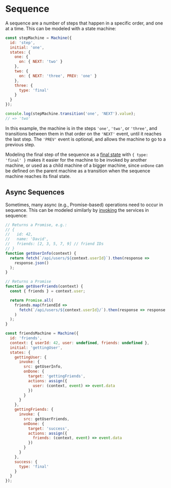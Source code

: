 # Sequence

A sequence are a number of steps that happen in a specific order, and one at a time. This can be modeled with a state machine:

```js
const stepMachine = Machine({
  id: 'step',
  initial: 'one',
  states: {
    one: {
      on: { NEXT: 'two' }
    },
    two: {
      on: { NEXT: 'three', PREV: 'one' }
    },
    three: {
      type: 'final'
    }
  }
});

console.log(stepMachine.transition('one', 'NEXT').value);
// => 'two'
```

In this example, the machine is in the steps `'one'`, `'two'`, or `'three'`, and transitions between them in that order on the `'NEXT'` event, until it reaches the last step. The `'PREV'` event is optional, and allows the machine to go to a previous step.

Modeling the final step of the sequence as a [final state](../guides/final.md) with `{ type: 'final' }` makes it easier for the machine to be invoked by another machine, or used as a child machine of a bigger machine, since `onDone` can be defined on the parent machine as a transition when the sequence machine reaches its final state.

## Async Sequences

Sometimes, many async (e.g., Promise-based) operations need to occur in sequence. This can be modeled similarly by [invoking](../guides/communication.md) the services in sequence:

```js
// Returns a Promise, e.g.:
// {
//   id: 42,
//   name: 'David',
//   friends: [2, 3, 5, 7, 9] // friend IDs
// }
function getUserInfo(context) {
  return fetch(`/api/users/${context.userId}`).then(response =>
    response.json()
  );
}

// Returns a Promise
function getUserFriends(context) {
  const { friends } = context.user;

  return Promise.all(
    friends.map(friendId =>
      fetch(`/api/users/${context.userId}/`).then(response => response.json())
    )
  );
}

const friendsMachine = Machine({
  id: 'friends',
  context: { userId: 42, user: undefined, friends: undefined },
  initial: 'gettingUser',
  states: {
    gettingUser: {
      invoke: {
        src: getUserInfo,
        onDone: {
          target: 'gettingFriends',
          actions: assign({
            user: (context, event) => event.data
          })
        }
      }
    },
    gettingFriends: {
      invoke: {
        src: getUserFriends,
        onDone: {
          target: 'success',
          actions: assign({
            friends: (context, event) => event.data
          })
        }
      }
    },
    success: {
      type: 'final'
    }
  }
});
```
